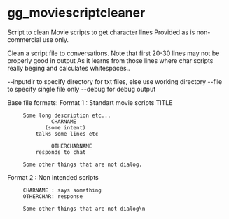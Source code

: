 # gg_moviescriptcleaner
Script to clean Movie scripts to get character lines
Provided as is non-commercial use only.

Clean a script file to conversations.
Note that first 20-30 lines may not be properly good in output
As it learns from those lines where char scripts really beging
and calculates whitespaces.. 

--inputdir  to specify directory for txt files, else use working directory
--file   to specify single file only
--debug  for debug output

Base file formats:
Format 1 :    Standart movie scripts 
                  TITLE

         Some long description etc... 
                  CHARNAME
                (some intent)
             talks some lines etc

                  OTHERCHARNAME
             responds to chat

         Some other things that are not dialog.

Format 2  :  Non intended scripts

         CHARNAME : says something
         OTHERCHAR: response

         Some other things that are not dialog\n
